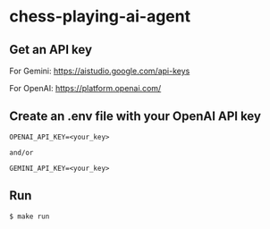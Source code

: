 # chess-playing-ai-agent

## Get an API key

For Gemini: https://aistudio.google.com/api-keys

For OpenAI: https://platform.openai.com/

## Create an .env file with your OpenAI API key

	OPENAI_API_KEY=<your_key>

	and/or

	GEMINI_API_KEY=<your_key>

## Run

	$ make run
